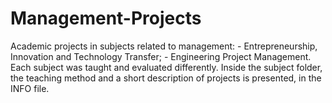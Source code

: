 # Management-Projects
Academic projects in subjects related to management: - Entrepreneurship, Innovation and Technology Transfer; - Engineering Project Management.  Each subject was taught and evaluated differently. Inside the subject folder, the teaching method and a short description of projects is presented, in the INFO file.
